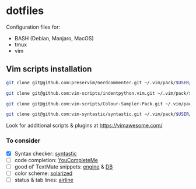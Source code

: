 # dotfiles
Configuration files for:
- BASH (Debian, Manjaro, MacOS)
- tmux
- vim

## Vim scripts installation
```bash
git clone git@github.com:preservim/nerdcommenter.git ~/.vim/pack/$USER/opt/nerd-commenter
```
```bash
git clone git@github.com:vim-scripts/indentpython.vim.git ~/.vim/pack/$USER/opt/python-indent
```
```bash
git clone git@github.com:vim-scripts/Colour-Sampler-Pack.git ~/.vim/pack/$USER/opt/colour-sampler-pack
```
```bash
git clone git@github.com:vim-syntastic/syntastic.git ~/.vim/pack/$USER/opt/syntastic
```

Look for additional scripts & plugins at https://vimawesome.com/

### To consider
- [x] Syntax checker: [syntastic](https://github.com/vim-syntastic/syntastic)
- [ ] code completion: [YouCompleteMe](https://github.com/ycm-core/YouCompleteMe)
- [ ] good ol' TextMate snippets: [engine](https://github.com/sirver/ultisnips) & [DB](https://github.com/honza/vim-snippets)
- [ ] color scheme: [solarized](https://github.com/altercation/vim-colors-solarized)
- [ ] status & tab lines: [airline](https://github.com/vim-airline/vim-airline)
